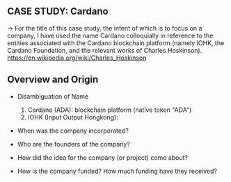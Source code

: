 ## CASE STUDY: Cardano
-> For the title of this case study, the intent of which is to focus on a company, I have used the name Cardano colloquially in reference to the entities associated with the Cardano blockchain platform (namely IOHK, the Cardano Foundation, and the relevant works of Charles Hoskinson).
	<https://en.wikipedia.org/wiki/Charles_Hoskinson>

## Overview and Origin

* Disambiguation of Name
	1. Cardano (ADA): blockchain platform (native token "ADA")
	2. IOHK (Input Output Hongkong): 

* When was the company incorporated?

* Who are the founders of the company?

* How did the idea for the company (or project) come about?

* How is the company funded? How much funding have they received?
